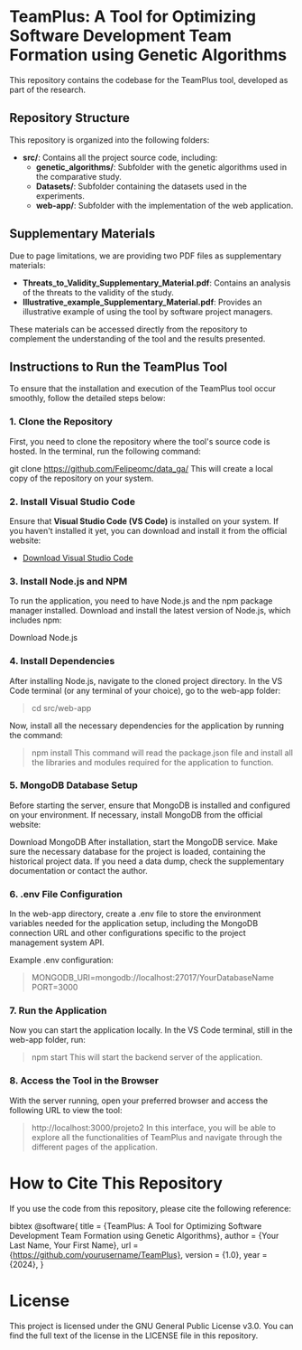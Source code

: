 # TeamPlus: A Tool for Optimizing Software Development Team Formation using Genetic Algorithms

This repository contains the codebase for the TeamPlus tool, developed as part of the research.

## Repository Structure

This repository is organized into the following folders:

- **src/**: Contains all the project source code, including:
  - **genetic_algorithms/**: Subfolder with the genetic algorithms used in the comparative study.
  - **Datasets/**: Subfolder containing the datasets used in the experiments.
  - **web-app/**: Subfolder with the implementation of the web application.

## Supplementary Materials

Due to page limitations, we are providing two PDF files as supplementary materials:

- **Threats_to_Validity_Supplementary_Material.pdf**: Contains an analysis of the threats to the validity of the study.
- **Illustrative_example_Supplementary_Material.pdf**: Provides an illustrative example of using the tool by software project managers.

These materials can be accessed directly from the repository to complement the understanding of the tool and the results presented.

## Instructions to Run the TeamPlus Tool

To ensure that the installation and execution of the TeamPlus tool occur smoothly, follow the detailed steps below:

### 1. Clone the Repository

First, you need to clone the repository where the tool's source code is hosted. In the terminal, run the following command:


git clone https://github.com/Felipeomc/data_ga/
This will create a local copy of the repository on your system.

### 2. Install Visual Studio Code

Ensure that **Visual Studio Code (VS Code)** is installed on your system. If you haven't installed it yet, you can download and install it from the official website:

- [Download Visual Studio Code](https://code.visualstudio.com/)

### 3. Install Node.js and NPM
To run the application, you need to have Node.js and the npm package manager installed. Download and install the latest version of Node.js, which includes npm:

Download Node.js

### 4. Install Dependencies
After installing Node.js, navigate to the cloned project directory. In the VS Code terminal (or any terminal of your choice), go to the web-app folder:

> cd src/web-app

Now, install all the necessary dependencies for the application by running the command:

> npm install
This command will read the package.json file and install all the libraries and modules required for the application to function.

### 5. MongoDB Database Setup
Before starting the server, ensure that MongoDB is installed and configured on your environment. If necessary, install MongoDB from the official website:

Download MongoDB
After installation, start the MongoDB service. Make sure the necessary database for the project is loaded, containing the historical project data. If you need a data dump, check the supplementary documentation or contact the author.

### 6. .env File Configuration
In the web-app directory, create a .env file to store the environment variables needed for the application setup, including the MongoDB connection URL and other configurations specific to the project management system API.

Example .env configuration:

> MONGODB_URI=mongodb://localhost:27017/YourDatabaseName
> PORT=3000
### 7. Run the Application
Now you can start the application locally. In the VS Code terminal, still in the web-app folder, run:

> npm start
This will start the backend server of the application.

### 8. Access the Tool in the Browser
With the server running, open your preferred browser and access the following URL to view the tool:

> http://localhost:3000/projeto2
In this interface, you will be able to explore all the functionalities of TeamPlus and navigate through the different pages of the application.

# How to Cite This Repository
If you use the code from this repository, please cite the following reference:

bibtex
@software{
  title = {TeamPlus: A Tool for Optimizing Software Development Team Formation using Genetic Algorithms},
  author = {Your Last Name, Your First Name},
  url = {https://github.com/yourusername/TeamPlus},
  version = {1.0},
  year = {2024},
}

# License
This project is licensed under the GNU General Public License v3.0. You can find the full text of the license in the LICENSE file in this repository.
